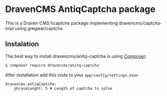 # DravenCMS AntiqCaptcha package

This is a Draven CMS hcaptcha package implementing dravencms/captcha-impl using gregwar/captcha

## Instalation

The best way to install dravencms/anitq-captcha is using  [Composer](http://getcomposer.org/):


```sh
$ composer require dravencms/anitq-captcha
```

After installation add this code to your `app/config/settings.neon`

```neon
dravencms.antiqCaptcha:
	phraseLenght: 5 # Length of captcha to solve
```
